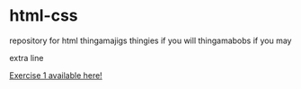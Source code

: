 # html-css
repository for html thingamajigs
thingies if you will
thingamabobs if you may

extra line

<a href="https://bism4rk.github.io/html-css/exercicios/Modulo1/Exercicio01/index.html#">Exercise 1 available here!</a>